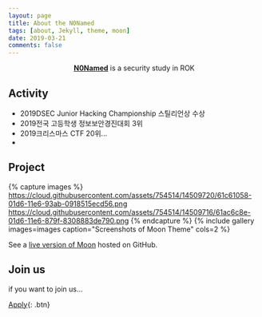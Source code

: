 ```yaml
---
layout: page
title: About the N0Named
tags: [about, Jekyll, theme, moon]
date: 2019-03-21
comments: false
---
```

    
<center><a href="https://n0-named.github.io//"><b>N0Named</b></a> is a security study in ROK</center>

## Activity
* 2019DSEC Junior Hacking Championship 스틸리언상 수상
* 2019전국 고등학생 정보보안경진대회 3위
* 2019크리스마스 CTF 20위...
* 


## Project

{% capture images %}
    https://cloud.githubusercontent.com/assets/754514/14509720/61c61058-01d6-11e6-93ab-0918515ecd56.png
    https://cloud.githubusercontent.com/assets/754514/14509716/61ac6c8e-01d6-11e6-879f-8308883de790.png
{% endcapture %}
{% include gallery images=images caption="Screenshots of Moon Theme" cols=2 %}

See a [live version of Moon](http://taylantatli.github.io/Moon) hosted on GitHub.

## Join us

if you want to join us...
      
[Apply](https://github.com/TaylanTatli/Moon){: .btn}

